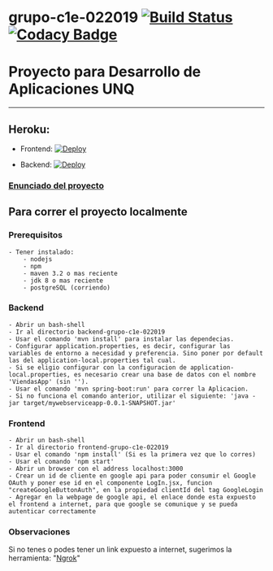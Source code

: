 # grupo-c1e-022019 [![Build Status](https://travis-ci.org/cassa10/grupo-c1e-022019.svg?branch=master)](https://travis-ci.org/cassa10/grupo-c1e-022019) [![Codacy Badge](https://api.codacy.com/project/badge/Grade/f4981a75026a47caafc74853766908f9)](https://www.codacy.com/manual/cassa10/grupo-c1e-022019?utm_source=github.com&amp;utm_medium=referral&amp;utm_content=cassa10/grupo-c1e-022019&amp;utm_campaign=Badge_Grade)

# Proyecto para Desarrollo de Aplicaciones UNQ

----

## Heroku:
 - Frontend: [![Deploy](https://www.herokucdn.com/deploy/button.png)](https://grupo-c1e-022019-frontend.herokuapp.com/)

 - Backend: [![Deploy](https://www.herokucdn.com/deploy/button.png)](https://grupo-c1e-022019.herokuapp.com/)

### [Enunciado del proyecto](2019.02.Enunciado_DocumentoDeVision.pdf)

## Para correr el proyecto localmente

### Prerequisitos
    - Tener instalado: 
        - nodejs
        - npm
        - maven 3.2 o mas reciente
        - jdk 8 o mas reciente
        - postgreSQL (corriendo)

### Backend
    - Abrir un bash-shell
    - Ir al directorio backend-grupo-c1e-022019
    - Usar el comando 'mvn install' para instalar las dependecias.
    - Configurar application.properties, es decir, configurar las variables de entorno a necesidad y preferencia. Sino poner por default las del application-local.properties tal cual.
    - Si se eligio configurar con la configuracion de application-local.properties, es necesario crear una base de datos con el nombre 'ViendasApp' (sin ''). 
    - Usar el comando 'mvn spring-boot:run' para correr la Aplicacion.
    - Si no funciona el comando anterior, utilizar el siguiente: 'java -jar target/mywebserviceapp-0.0.1-SNAPSHOT.jar' 

### Frontend
    - Abrir un bash-shell
    - Ir al directorio frontend-grupo-c1e-022019
    - Usar el comando 'npm install' (Si es la primera vez que lo corres)
    - Usar el comando 'npm start'
    - Abrir un browser con el address localhost:3000
    - Crear un id de cliente en google api para poder consumir el Google OAuth y poner ese id en el componente LogIn.jsx, funcion "createGoogleButtonAuth", en la propiedad clientId del tag GoogleLogin
    - Agregar en la webpage de google api, el enlace donde esta expuesto el frontend a internet, para que google se comunique y se pueda autenticar correctamente

### Observaciones

Si no tenes o podes tener un link expuesto a internet, sugerimos la herramienta: "[Ngrok](https://ngrok.com/)"
